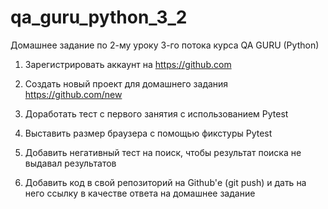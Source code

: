 # qa_guru_python_3_2
Домашнее задание по 2-му уроку 3-го потока курса QA GURU (Python)


1. Зарегистрировать аккаунт на https://github.com

2. Создать новый проект для домашнего задания https://github.com/new

3. Доработать тест с первого занятия с использованием Pytest

4. Выставить размер браузера с помощью фикстуры Pytest

5. Добавить негативный тест на поиск, чтобы результат поиска не выдавал результатов

6. Добавить код в свой репозиторий на Github'е (git push) и дать на него ссылку в качестве ответа на домашнее задание